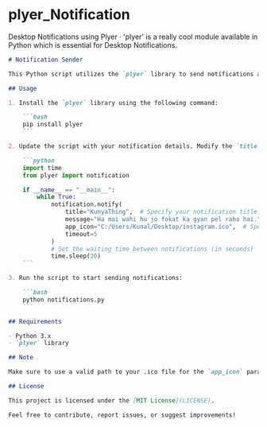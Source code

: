 # plyer_Notification
Desktop Notifications using Plyer · 'plyer' is a really cool module available in Python which is essential for Desktop Notifications.

```markdown
# Notification Sender

This Python script utilizes the `plyer` library to send notifications at regular intervals. It's a simple tool that allows you to display custom notifications on your system.

## Usage

1. Install the `plyer` library using the following command:

    ```bash
    pip install plyer
    ```

2. Update the script with your notification details. Modify the `title` and `message` to customize the notification content. Also, specify the path to your desired notification icon (use only .ico files).

    ```python
    import time
    from plyer import notification

    if __name__ == "__main__":
        while True:
            notification.notify(
                title="KunyaThing",  # Specify your notification title here
                message="Ha mai wahi hu jo fokat ka gyan pel raha hai.",  # Specify your notification message here
                app_icon="C:/Users/Kunal/Desktop/instagram.ico",  # Specify the path to your .ico file
                timeout=5
            )
            # Set the waiting time between notifications (in seconds)
            time.sleep(20)
    ```

3. Run the script to start sending notifications:

    ```bash
    python notifications.py
    ```

## Requirements

- Python 3.x
- `plyer` library

## Note

Make sure to use a valid path to your .ico file for the `app_icon` parameter.

## License

This project is licensed under the [MIT License](LICENSE).

Feel free to contribute, report issues, or suggest improvements!

```
